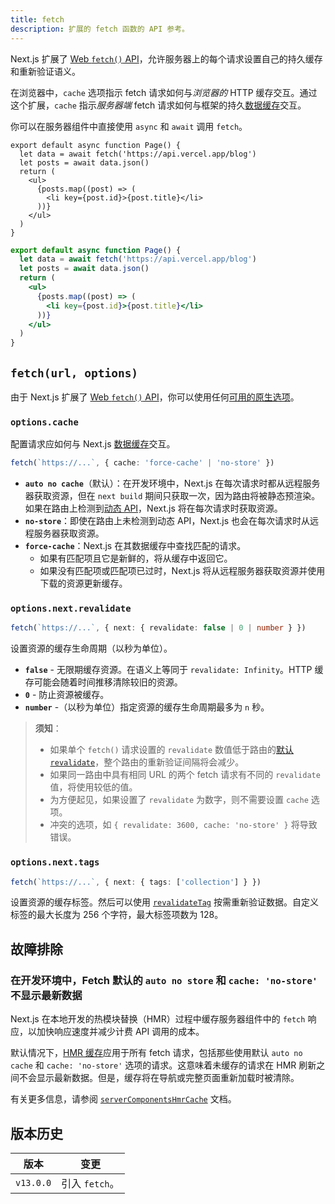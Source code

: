 ```yaml
---
title: fetch
description: 扩展的 fetch 函数的 API 参考。
---
```


Next.js 扩展了 [Web `fetch()` API](https://developer.mozilla.org/docs/Web/API/Fetch_API)，允许服务器上的每个请求设置自己的持久缓存和重新验证语义。

在浏览器中，`cache` 选项指示 fetch 请求如何与*浏览器的* HTTP 缓存交互。通过这个扩展，`cache` 指示*服务器端* fetch 请求如何与框架的持久[数据缓存](/docs/app/deep-dive/caching#data-cache)交互。

你可以在服务器组件中直接使用 `async` 和 `await` 调用 `fetch`。

```tsx filename="app/page.tsx" switcher
export default async function Page() {
  let data = await fetch('https://api.vercel.app/blog')
  let posts = await data.json()
  return (
    <ul>
      {posts.map((post) => (
        <li key={post.id}>{post.title}</li>
      ))}
    </ul>
  )
}
```

```jsx filename="app/page.js" switcher
export default async function Page() {
  let data = await fetch('https://api.vercel.app/blog')
  let posts = await data.json()
  return (
    <ul>
      {posts.map((post) => (
        <li key={post.id}>{post.title}</li>
      ))}
    </ul>
  )
}
```

## `fetch(url, options)`

由于 Next.js 扩展了 [Web `fetch()` API](https://developer.mozilla.org/docs/Web/API/Fetch_API)，你可以使用任何[可用的原生选项](https://developer.mozilla.org/docs/Web/API/fetch#parameters)。

### `options.cache`

配置请求应如何与 Next.js [数据缓存](/docs/app/deep-dive/caching#data-cache)交互。

```ts
fetch(`https://...`, { cache: 'force-cache' | 'no-store' })
```

- **`auto no cache`**（默认）：在开发环境中，Next.js 在每次请求时都从远程服务器获取资源，但在 `next build` 期间只获取一次，因为路由将被静态预渲染。如果在路由上检测到[动态 API](/docs/app/building-your-application/rendering/server-components#dynamic-rendering)，Next.js 将在每次请求时获取资源。
- **`no-store`**：即使在路由上未检测到动态 API，Next.js 也会在每次请求时从远程服务器获取资源。
- **`force-cache`**：Next.js 在其数据缓存中查找匹配的请求。
  - 如果有匹配项且它是新鲜的，将从缓存中返回它。
  - 如果没有匹配项或匹配项已过时，Next.js 将从远程服务器获取资源并使用下载的资源更新缓存。

### `options.next.revalidate`

```ts
fetch(`https://...`, { next: { revalidate: false | 0 | number } })
```

设置资源的缓存生命周期（以秒为单位）。

- **`false`** - 无限期缓存资源。在语义上等同于 `revalidate: Infinity`。HTTP 缓存可能会随着时间推移清除较旧的资源。
- **`0`** - 防止资源被缓存。
- **`number`** -（以秒为单位）指定资源的缓存生命周期最多为 `n` 秒。

> **须知**：
>
> - 如果单个 `fetch()` 请求设置的 `revalidate` 数值低于路由的[默认 `revalidate`](/docs/app/api-reference/file-conventions/route-segment-config#revalidate)，整个路由的重新验证间隔将会减少。
> - 如果同一路由中具有相同 URL 的两个 fetch 请求有不同的 `revalidate` 值，将使用较低的值。
> - 为方便起见，如果设置了 `revalidate` 为数字，则不需要设置 `cache` 选项。
> - 冲突的选项，如 `{ revalidate: 3600, cache: 'no-store' }` 将导致错误。

### `options.next.tags`

```ts
fetch(`https://...`, { next: { tags: ['collection'] } })
```

设置资源的缓存标签。然后可以使用 [`revalidateTag`](https://nextjs.org/docs/app/api-reference/functions/revalidateTag) 按需重新验证数据。自定义标签的最大长度为 256 个字符，最大标签项数为 128。

## 故障排除

### 在开发环境中，Fetch 默认的 `auto no store` 和 `cache: 'no-store'` 不显示最新数据

Next.js 在本地开发的热模块替换（HMR）过程中缓存服务器组件中的 `fetch` 响应，以加快响应速度并减少计费 API 调用的成本。

默认情况下，[HMR 缓存](/docs/app/api-reference/config/next-config-js/serverComponentsHmrCache)应用于所有 fetch 请求，包括那些使用默认 `auto no cache` 和 `cache: 'no-store'` 选项的请求。这意味着未缓存的请求在 HMR 刷新之间不会显示最新数据。但是，缓存将在导航或完整页面重新加载时被清除。

有关更多信息，请参阅 [`serverComponentsHmrCache`](/docs/app/api-reference/config/next-config-js/serverComponentsHmrCache) 文档。

## 版本历史

| 版本      | 变更           |
| --------- | -------------- |
| `v13.0.0` | 引入 `fetch`。 |
